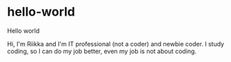 # hello-world
Hello world

Hi, I'm Riikka and I'm IT professional (not a coder) and newbie coder. 
I study coding, so I can do my job better, even my job is not about coding.
